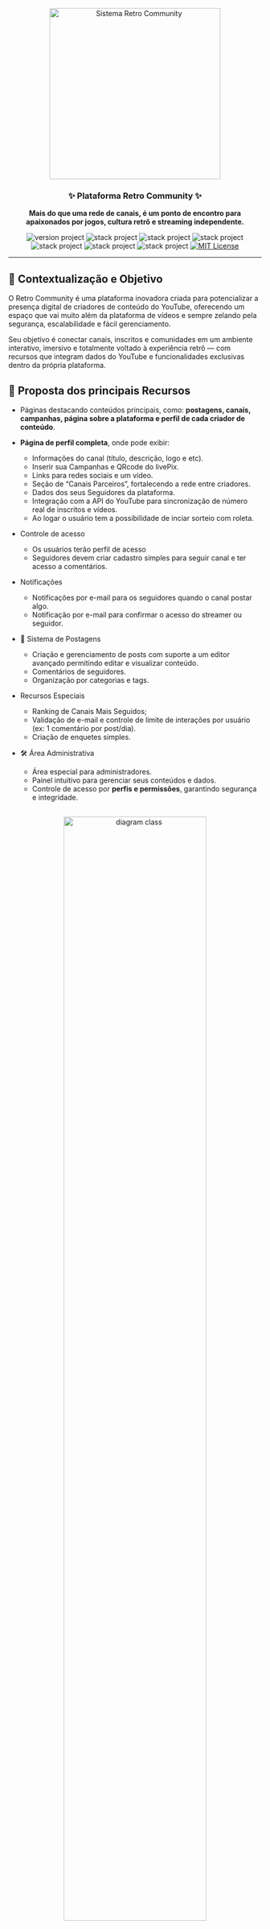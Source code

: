 <p align="center">
  <a href="#" target="_blank" title="Visite Retro Community">
    <img src="public/images/brandname/logo-retrocommunity-dark.png" alt="Sistema Retro Community" width="340px">
  </a>
</p>

<h3 align="center">✨ Plataforma Retro Community ✨</h3>
<p align="center"><strong>Mais do que uma rede de canais, é um ponto de encontro para apaixonados por jogos, cultura retrô e streaming independente.</strong></p>

<p align="center">
  <img src="https://img.shields.io/badge/version-1.0-brightgreen" alt="version project">
  <img src="https://img.shields.io/badge/PHP-8.2.12-informational" alt="stack project">
  <img src="https://img.shields.io/badge/Laravel-12.30.1-ff2d20" alt="stack project">
  <img src="https://img.shields.io/badge/Livewire-3.6.4-purple" alt="stack project">
  <img src="https://img.shields.io/badge/Filament-4.0.18-blueviolet" alt="stack project">
  <img src="https://img.shields.io/badge/TailwindCSS-4.1.13-38bdf8" alt="stack project">
  <img src="https://img.shields.io/badge/Composer-2.8.4-brightgreen" alt="stack project">
  <a href="https://opensource.org/licenses/MIT">
    <img src="https://img.shields.io/badge/license-MIT-blue.svg" alt="MIT License">
  </a>
</p>

---

## 📘 Contextualização e Objetivo

O Retro Community é uma plataforma inovadora criada para potencializar a presença digital de criadores de conteúdo do YouTube, oferecendo um espaço que vai muito além da plataforma de vídeos e sempre zelando pela segurança, escalabilidade e fácil gerenciamento.

Seu objetivo é conectar canais, inscritos e comunidades em um ambiente interativo, imersivo e totalmente voltado à experiência retrô — com recursos que integram dados do YouTube e funcionalidades exclusivas dentro da própria plataforma.

## 🌟 **Proposta** dos principais Recursos

- Páginas destacando conteúdos principais, como: **postagens, canais, campanhas, página sobre a plataforma e perfil de cada criador de conteúdo**.

- **Página de perfil completa**, onde pode exibir:
  - Informações do canal (título, descrição, logo e etc).
  - Inserir sua Campanhas e QRcode do livePix.
  - Links para redes sociais e um vídeo.
  - Seção de “Canais Parceiros”, fortalecendo a rede entre criadores.
  - Dados dos seus Seguidores da plataforma.
  - Integração com a API do YouTube para sincronização de número real de inscritos e vídeos.
  - Ao logar o usuário tem a possibilidade de inciar sorteio com roleta.

- Controle de acesso
  - Os usuários terão perfil de acesso
  - Seguidores devem criar cadastro simples para seguir canal e ter acesso a comentários.

- Notificações
  - Notificações por e-mail para os seguidores quando o canal postar algo.
  - Notificação por e-mail para confirmar o acesso do streamer ou seguidor.

- 📰 Sistema de Postagens
  - Criação e gerenciamento de posts com suporte a um editor avançado permitindo editar e visualizar conteúdo.
  - Comentários de seguidores.
  - Organização por categorias e tags.
  
- Recursos Especiais
  - Ranking de Canais Mais Seguidos;
  - Validação de e-mail e controle de limite de interações por usuário (ex: 1 comentário por post/dia).
  - Criação de enquetes simples.

- 🛠️ Área Administrativa
  - Área especial para administradores.
  - Painel intuitivo para gerenciar seus conteúdos e dados.
  - Controle de acesso por **perfis e permissões**, garantindo segurança e integridade.


<p align="center" style="margin-top: 30px">
	<a href="#"  target="_blank" title="Sistema Retro Community">
		<img src="public/docs/mapa.png" alt="diagram class" width="75%">
	</a>
</p>



## 🧩 Especificação de Requisitos do Sistema

A seguir estão definidos os requisitos que orientam o desenvolvimento da plataforma **Retro Community**, separando **Requisitos Funcionais (RF)** e **Requisitos Não Funcionais (RNF)**.

Para analise e desenvolvimento dos requisitos, terá a **[documentação ágil](/requirements.md)** de desenvolvimento, o que garantem que o sistema atenda às necessidades do projeto, mantenha alta qualidade técnica e ofereça uma experiência estável, segura e imersiva.

> Status: 🟡 Em desenvolvimento | 🟢 Concluído | 🔴 Pendente
---

## 🧭 `RF` Requisitos Funcionais

Os **requisitos funcionais** descrevem as **funcionalidades e comportamentos esperados** do sistema — ou seja, o que a plataforma deve fazer.

|  Status  | ID          | Funcionalidade                           | Descrição                                                                                                                                            |
|----|-------------|------------------------------------------|------------------------------------------------------------------------------------------------------------------------------------------------------|
| 🟡 | **RF001**   | **Autenticação e Perfis de Acesso**      | O sistema deve permitir autenticação de usuários (streamers e seguidores), com controle de acesso baseado em perfis e permissões.                    |
| 🔴 | **RF002**   | **Cadastro de Seguidores**               | O seguidor deve poder realizar um cadastro simples para seguir canais, comentar e receber notificações.                                              |
| 🟡 | **RF003**   | **Página Inicial (Home)**                | O sistema deve exibir conteúdos principais como postagens em destaque, canais e campanhas ativas.                                                    |
| 🟡 | **RF004**   | **Gestão de Canais**                     | Cada criador deve poder gerenciar as informações do seu canal (nome, descrição, logo, links, vídeo de apresentação e QR Code do LivePix).            |
| 🟡 | **RF005**   | **Página de Perfil do Canal**            | O sistema deve disponibilizar uma página personalizada por canal, exibindo informações do criador, campanhas, vídeos, seguidores e canais parceiros. |
| 🔴 | **RF006**   | **Integração com a API do YouTube**      | O sistema deve integrar-se à API do YouTube para sincronizar dados do canal, como número de inscritos e vídeos.                                      |
| 🟢 | **RF007**   | **Sistema de Postagens**                 | O sistema deve permitir a criação, edição e exclusão de postagens, com suporte a editor avançado e visualização prévia.                              |
| 🟡 | **RF008**   | **Categorias e Tags**                    | O sistema deve permitir a organização das postagens por categorias e tags para facilitar a navegação e busca.                                        |
| 🔴 | **RF009**   | **Comentários em Postagens**             | O sistema deve permitir que seguidores comentem nas postagens, respeitando limitações definidas (ex: 1 comentário por dia).                          |
| 🔴 | **RF010**   | **Validação de E-mail**                  | O sistema deve enviar e-mails de verificação para confirmar o cadastro de novos usuários (streamers e seguidores).                                   |
| 🔴 | **RF011**   | **Notificações por E-mail**              | O sistema deve enviar notificações automáticas para seguidores quando um canal que seguem publicar um novo post.                                     |
| 🟡 | **RF012**   | **Campanhas de Canais**                  | Os criadores devem poder criar e gerenciar campanhas associadas aos seus canais, incluindo imagens, descrições e QR Code de doação.                  |
| 🟡 | **RF013**   | **Roleta de Sorteio**                    | O sistema deve disponibilizar uma roleta interativa para sorteios, acessível apenas para criadores logados.                                          |
| 🔴 | **RF014**   | **Ranking de Canais Mais Seguidos**      | O sistema deve exibir um ranking atualizado dos canais com maior número de seguidores na plataforma.                                                 |
| 🔴 | **RF015**   | **Enquetes Simples**                     | O sistema deve permitir a criação de enquetes básicas para engajamento dos seguidores.                                                               |
| 🔴 | **RF016**   | **Sistema de Notificações Internas**     | O sistema deve exibir notificações dentro da plataforma (no painel do usuário) relacionadas a novos posts, campanhas ou interações.                  |
| 🟡 | **RF017**   | **Painel Administrativo (Filament PHP)** | O sistema deve possuir uma área administrativa para controle completo de usuários, posts, campanhas, enquetes, permissões e configurações.           |
| 🟡 | **RF018**   | **Controle de Permissões e Papéis**      | Deve haver controle granular de acesso, garantindo que apenas usuários autorizados possam alterar ou excluir determinados conteúdos.                 |
| 🟡 | **RF019**   | **Dashboard Analítica**                  | O painel administrativo deve apresentar dados estatísticos, como número de canais, posts, seguidores e interações.                                   |
| 🟡 | **RF020**   | **Segurança e Integridade dos Dados**    | O sistema deve assegurar a proteção dos dados de usuários e canais, evitando acessos não autorizados ou manipulações indevidas.                      |

---

## ⚙️ `RNF` Requisitos Não Funcionais

Os **requisitos não funcionais** especificam **como** o sistema deve ser desenvolvido, definindo tecnologias, padrões de qualidade, desempenho e manutenção.

| ID | Tecnologia / Ferramenta | Descrição |
|----|---------------------------|------------|
| 🟢 **RNF001** | **Laravel** | O sistema deve utilizar o framework **Laravel** como base backend, adotando a arquitetura **MVC** e fornecendo **APIs RESTful**. |
| 🟢 **RNF002** | **Filament PHP v4.18** | O painel administrativo deve ser desenvolvido com **Filament PHP**, garantindo um ambiente moderno, personalizável e seguro. |
| 🟢 **RNF003** | **Tailwind CSS v4** | O frontend deve utilizar **Tailwind CSS** para assegurar uma interface moderna, responsiva e consistente. |
| 🟢 **RNF004** | **Alpine.js** | O sistema deve adotar **Alpine.js** para prover interatividade leve e reativa no frontend. |
| 🟢 **RNF005** | **Livewire v3** | Deve ser utilizado **Livewire v3** para criação de componentes dinâmicos e reativos, reduzindo a necessidade de scripts JavaScript manuais. |
| 🟢 **RNF006** | **MySQL** | O sistema deve utilizar **MySQL** como banco de dados relacional principal, garantindo integridade e desempenho nas transações. |
| 🟢 **RNF007** | **Vite** | O processo de build deve ser gerenciado por **Vite**, proporcionando empacotamento rápido de assets e integração eficiente com o Tailwind CSS. |
| 🟢 **RNF008** | **JSConfetti** | O frontend deve integrar a biblioteca **JSConfetti** para prover efeitos visuais e feedback animado em eventos específicos. |
| 🟢 **RNF009** | **ScrollReveal** | Deve ser utilizado **ScrollReveal** para animações de entrada de elementos, aprimorando a experiência visual e a usabilidade. |
| 🟢 **RNF010** | **JavaScript (nativo)** | O sistema deve utilizar **JavaScript nativo** para personalizações adicionais de efeitos e interações no frontend. |

## :books: `DER` Diagramação do projeto | Prototipagem
> As classes do sistema estão claramente definidas em um diagrama de classes **(em analise)**.

<p align="center" style="margin-top: 30px">
	<a href="#"  target="_blank" title="Sistema Retro Community">
		<img src="public/docs/diagram-class-RetroCommunity.png" alt="diagram class" width="60%">
	</a>
</p>

### 🧱 Observações Gerais

- O projeto adota a arquitetura **TALL Stack** (Tailwind, Alpine, Laravel, Livewire).
- Todas as tecnologias seguem **versões estáveis e atualizadas**.
- O sistema prioriza **segurança, escalabilidade, desempenho e experiência do usuário**.
- As dependências são gerenciadas por **Composer** (PHP) e **npm** (JavaScript).
- A documentação técnica e o código seguem boas práticas de **manutenibilidade** e **padronização**.

![PHP](https://img.shields.io/badge/PHP-777BB4?logo=php&logoColor=white)
![Laravel](https://img.shields.io/badge/Laravel-FF2D20?logo=laravel&logoColor=white)
![Livewire](https://img.shields.io/badge/Livewire-4E56A6?logo=laravel&logoColor=white)
![Filament](https://img.shields.io/badge/FilamentPHP-2E5BFF?logo=laravel&logoColor=white)
![MySQL](https://img.shields.io/badge/MySQL-005C84?logo=mysql&logoColor=white)
![Alpine.js](https://img.shields.io/badge/Alpine.js-8BC0D0?logo=alpine.js&logoColor=white)
![JavaScript](https://img.shields.io/badge/JavaScript-F7DF1E?logo=javascript&logoColor=black)
![TailwindCSS](https://img.shields.io/badge/TailwindCSS-06B6D4?logo=tailwindcss&logoColor=white)
![JSConfetti](https://img.shields.io/badge/JSConfetti-0769AD?logo=tailwindcss&logoColor=white)
![ScrollReveal](https://img.shields.io/badge/ScrollReveal-0769AD?logo=tailwindcss&logoColor=white)

